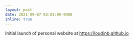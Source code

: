 ```yaml
---
layout: post
date: 2021-09-07 03:03:00-0400
inline: true
---
```


Initial launch of personal website at https://loudinb.github.io
